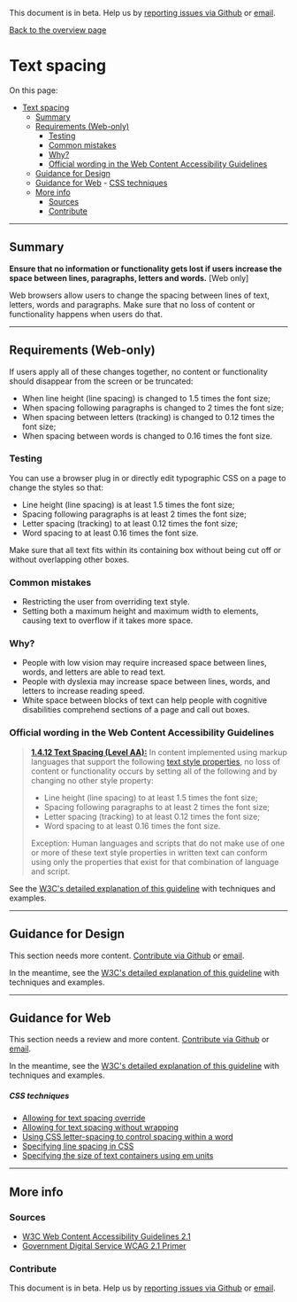This document is in beta. Help us by [reporting issues via Github](https://github.com/jfhector/accessibility-guidelines) or [email](mailto:jeanfrancois.hector@googlemail.com).

[Back to the overview page](./../index.html)

# Text spacing

On this page:

- [Text spacing](#text-spacing)
  - [Summary](#summary)
  - [Requirements (Web-only)](#requirements-web-only)
    - [Testing](#testing)
    - [Common mistakes](#common-mistakes)
    - [Why?](#why)
    - [Official wording in the Web Content Accessibility Guidelines](#official-wording-in-the-web-content-accessibility-guidelines)
  - [Guidance for Design](#guidance-for-design)
  - [Guidance for Web](#guidance-for-web) - [CSS techniques](#css-techniques)
  - [More info](#more-info)
    - [Sources](#sources)
    - [Contribute](#contribute)

---

## Summary

**Ensure that no information or functionality gets lost if users increase the space between lines, paragraphs, letters and words.** [Web only]

Web browsers allow users to change the spacing between lines of text, letters, words and paragraphs. Make sure that no loss of content or functionality happens when users do that.

---

## Requirements (Web-only)

If users apply all of these changes together, no content or functionality should disappear from the screen or be truncated:

- When line height (line spacing) is changed to 1.5 times the font size;
- When spacing following paragraphs is changed to 2 times the font size;
- When spacing between letters (tracking) is changed to 0.12 times the font size;
- When spacing between words is changed to 0.16 times the font size.

### Testing

You can use a browser plug in or directly edit typographic CSS on a page to change the styles so that:

- Line height (line spacing) is at least 1.5 times the font size;
- Spacing following paragraphs is at least 2 times the font size;
- Letter spacing (tracking) to at least 0.12 times the font size;
- Word spacing to at least 0.16 times the font size.

Make sure that all text fits within its containing box without being cut off or without overlapping other boxes.

### Common mistakes

- Restricting the user from overriding text style.
- Setting both a maximum height and maximum width to elements, causing text to overflow if it takes more space.

### Why?

- People with low vision may require increased space between lines, words, and letters are able to read text.
- People with dyslexia may increase space between lines, words, and letters to increase reading speed.
- White space between blocks of text can help people with cognitive disabilities comprehend sections of a page and call out boxes.

### Official wording in the Web Content Accessibility Guidelines

> [**1.4.12 Text Spacing (Level AA):**](https://www.w3.org/WAI/WCAG21/Understanding/text-spacing.html) In content implemented using markup languages that support the following [text style properties](https://www.w3.org/WAI/WCAG21/Understanding/text-spacing.html#dfn-text), no loss of content or functionality occurs by setting all of the following and by changing no other style property:
>
> - Line height (line spacing) to at least 1.5 times the font size;
> - Spacing following paragraphs to at least 2 times the font size;
> - Letter spacing (tracking) to at least 0.12 times the font size;
> - Word spacing to at least 0.16 times the font size.
>
> Exception: Human languages and scripts that do not make use of one or more of these text style properties in written text can conform using only the properties that exist for that combination of language and script.

See the [W3C's detailed explanation of this guideline](LINK) with techniques and examples.

---

## Guidance for Design

This section needs more content. [Contribute via Github](https://github.com/theappbusiness/accessibility-guidelines/) or [email](mailto:jeanfrancois@theappbusiness.com).

In the meantime, see the [W3C's detailed explanation of this guideline](https://www.w3.org/WAI/WCAG21/Understanding/text-spacing.html) with techniques and examples.

---

## Guidance for Web

This section needs a review and more content. [Contribute via Github](https://github.com/theappbusiness/accessibility-guidelines/) or [email](mailto:jeanfrancois@theappbusiness.com).

In the meantime, see the [W3C's detailed explanation of this guideline](https://www.w3.org/WAI/WCAG21/Understanding/text-spacing.html) with techniques and examples.

##### CSS techniques

- [Allowing for text spacing override](https://www.w3.org/WAI/WCAG21/Techniques/css/C36)
- [Allowing for text spacing without wrapping](https://www.w3.org/WAI/WCAG21/Techniques/css/C35)
- [Using CSS letter-spacing to control spacing within a word](https://www.w3.org/WAI/WCAG21/Techniques/css/C8)
- [Specifying line spacing in CSS](https://www.w3.org/WAI/WCAG21/Techniques/css/C21)
- [Specifying the size of text containers using em units](https://www.w3.org/WAI/WCAG21/Techniques/css/C28)

---

## More info

### Sources

- [W3C Web Content Accessibility Guidelines 2.1](https://www.w3.org/TR/WCAG21/)
- [Government Digital Service WCAG 2.1 Primer](https://alphagov.github.io/wcag-primer/)

### Contribute

This document is in beta. Help us by [reporting issues via Github](https://github.com/jfhector/accessibility-guidelines) or [email](mailto:jeanfrancois.hector@googlemail.com).
